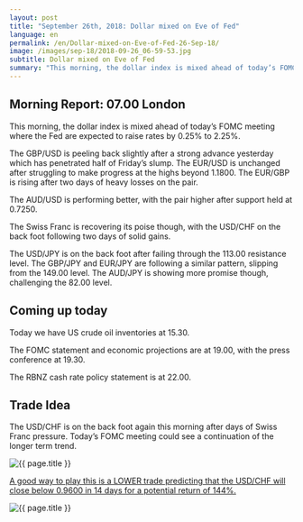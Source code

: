 ```yaml
---
layout: post
title: "September 26th, 2018: Dollar mixed on Eve of Fed"
language: en
permalink: /en/Dollar-mixed-on-Eve-of-Fed-26-Sep-18/
image: /images/sep-18/2018-09-26_06-59-53.jpg
subtitle: Dollar mixed on Eve of Fed
summary: "This morning, the dollar index is mixed ahead of today’s FOMC meeting where the Fed are expected to raise rates by 0.25% to 2.25%"
---
```

## Morning Report: 07.00 London

This morning, the dollar index is mixed ahead of today’s FOMC meeting where the Fed are expected to raise rates by 0.25% to 2.25%. 

The GBP/USD is peeling back slightly after a strong advance yesterday which has penetrated half of Friday’s slump. The EUR/USD is unchanged after struggling to make progress at the highs beyond 1.1800. The EUR/GBP is rising after two days of heavy losses on the pair. 

The AUD/USD is performing better, with the pair higher after support held at 0.7250. 

The Swiss Franc is recovering its poise though, with the USD/CHF on the back foot following two days of solid gains. 

The USD/JPY is on the back foot after failing through the 113.00 resistance level. The GBP/JPY and EUR/JPY are following a similar pattern, slipping from the 149.00 level. The AUD/JPY is showing more promise though, challenging the 82.00 level. 

## Coming up today

Today we have US crude oil inventories at 15.30. 

The FOMC statement and economic projections are at 19.00, with the press conference at 19.30. 

The RBNZ cash rate policy statement is at 22.00. 

## Trade Idea

The USD/CHF is on the back foot again this morning after days of Swiss Franc pressure. Today’s FOMC meeting could see a continuation of the longer term trend.

<img class="post-image" src="{{ site.url }}/images/sep-18/2018-09-26_06-59-53.jpg" alt="{{ page.title }}" title="{{ page.title }}">

<a href="%LINK%%?currency=GBP&market=forex&underlying=frxUSDCHF&formname=higherlower&duration_units=d&duration_amount=14&expiry_type=duration&amount=10&amount_type=stake&barrier=0.9600" target="_blank">A good way to play this is a LOWER trade predicting that the USD/CHF will close below 0.9600 in 14 days for a potential return of 144%.</a>

<img class="post-image" src="{{ site.url }}/images/sep-18/2018-09-26_07-03-51.jpg" alt="{{ page.title }}" title="{{ page.title }}">